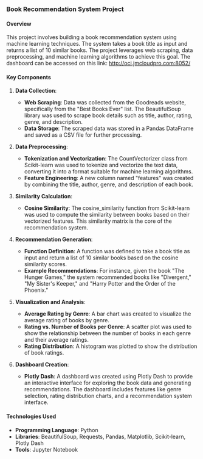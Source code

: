 ### Book Recommendation System Project

#### Overview
This project involves building a book recommendation system using machine learning techniques. The system takes a book title as input and returns a list of 10 similar books. The project leverages web scraping, data preprocessing, and machine learning algorithms to achieve this goal.
The dashboard can be accessed on this link:  http://oci.jmcloudpro.com:8052/

#### Key Components

1. **Data Collection**:
   - **Web Scraping**: Data was collected from the Goodreads website, specifically from the "Best Books Ever" list. The BeautifulSoup library was used to scrape book details such as title, author, rating, genre, and description.
   - **Data Storage**: The scraped data was stored in a Pandas DataFrame and saved as a CSV file for further processing.

2. **Data Preprocessing**:
   - **Tokenization and Vectorization**: The CountVectorizer class from Scikit-learn was used to tokenize and vectorize the text data, converting it into a format suitable for machine learning algorithms.
   - **Feature Engineering**: A new column named "features" was created by combining the title, author, genre, and description of each book.

3. **Similarity Calculation**:
   - **Cosine Similarity**: The cosine_similarity function from Scikit-learn was used to compute the similarity between books based on their vectorized features. This similarity matrix is the core of the recommendation system.

4. **Recommendation Generation**:
   - **Function Definition**: A function was defined to take a book title as input and return a list of 10 similar books based on the cosine similarity scores.
   - **Example Recommendations**: For instance, given the book "The Hunger Games," the system recommended books like "Divergent," "My Sister's Keeper," and "Harry Potter and the Order of the Phoenix."

5. **Visualization and Analysis**:
   - **Average Rating by Genre**: A bar chart was created to visualize the average rating of books by genre.
   - **Rating vs. Number of Books per Genre**: A scatter plot was used to show the relationship between the number of books in each genre and their average ratings.
   - **Rating Distribution**: A histogram was plotted to show the distribution of book ratings.

6. **Dashboard Creation**:
   - **Plotly Dash**: A dashboard was created using Plotly Dash to provide an interactive interface for exploring the book data and generating recommendations. The dashboard includes features like genre selection, rating distribution charts, and a recommendation system interface.

#### Technologies Used
- **Programming Language**: Python
- **Libraries**: BeautifulSoup, Requests, Pandas, Matplotlib, Scikit-learn, Plotly Dash
- **Tools**: Jupyter Notebook
